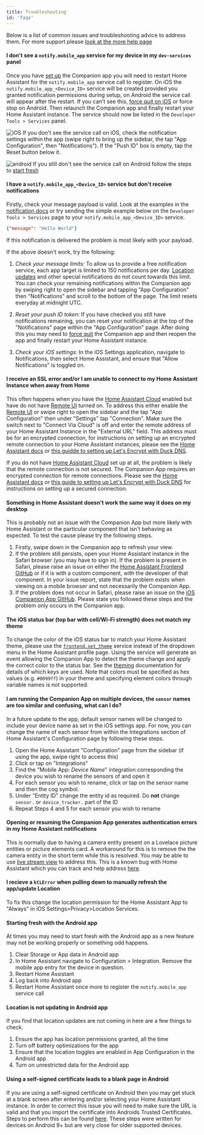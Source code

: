 ```yaml
---
title: Troubleshooting
id: 'faqs'
---
```


Below is a list of common issues and troubleshooting advice to address them. For more support please [look at the more help page](more-help.md)

#### I don't see a `notify.mobile_app` service for my device in my `dev-services` panel
Once you have [set up](/getting_started/index.md) the Companion app you will need to restart Home Assistant for the `notify.mobile_app` service call to register. On iOS the `notify.mobile_app_<Device_ID>` service will be created provided you granted notification permissions during setup, on Android the service call will appear after the restart. If you can't see this, [force quit on iOS](https://support.apple.com/HT201330) or force stop on Android. Then relaunch the Companion app and finally restart your Home Assistant instance. The service should now be listed in the `Developer Tools > Services` panel.

![iOS](/assets/apple.svg) If you don't see the service call on iOS, check the notification settings within the app (swipe right to bring up the sidebar, the tap "App Configuration", then "Notifications"). If the "Push ID" box is empty, tap the Reset button below it.

![android](/assets/android.svg) If you still don't see the service call on Android follow the steps to [start fresh](#starting-fresh-with-the-android-app)

#### I have a `notify.mobile_app_<Device_ID>` service but don't receive notifications
Firstly, check your message payload is valid. Look at the examples in the [notification docs](../notifications/basic.md) or try sending the simple example below on the `Developer Tools > Services` page to your `notify.mobile_app_<Device_ID>` service.
```JSON
{"message": "Hello World"}
```

If this notification is delivered the problem is most likely with your payload.

If the above doesn't work, try the following:

1.  _Check your message limits:_ To allow us to provide a free notification service, each app target is limited to 150 notifications per day. [Location updates](../notifications/location.md) and other special notifications do not count towards this limit. You can check your remaining notifications within the Companion app by swiping right to open the sidebar and tapping "App Configuration" then "Notifications" and scroll to the bottom of the page. The limit resets everyday at midnight UTC.

2.  _Reset your push ID token:_ If you have checked you still have notifications remaining, you can reset your notification at the top of the "Notifications" page within the "App Configuration" page. After doing this you may need to [force quit](https://support.apple.com/HT201330) the Companion app and then reopen the app and finally restart your Home Assistant instance.

3.  _Check your iOS settings:_ In the iOS Settings application, navigate to Notifications, then select Home Assistant, and ensure that "Allow Notifications" is toggled on.

#### I receive an SSL error and/or I am unable to connect to my Home Assistant Instance when away from Home
This often happens when you have the [Home Assistant Cloud](https://www.home-assistant.io/cloud/) enabled but have do not have [Remote UI](https://www.nabucasa.com/config/remote/) turned on. To address this either enable the [Remote UI](https://www.nabucasa.com/config/remote/) or swipe right to open the sidebar and the tap "App Configuration" then under "Settings" tap "Connection". Make sure the switch next to "Connect Via Cloud" is off and enter the remote address of your Home Assistant Instance in the "External URL" field. This address must be for an encrypted connection, for instructions on setting up an encrypted remote connection to your Home Assistant instances, please see the [Home Assistant docs](https://www.home-assistant.io/docs/configuration/remote/) or [this guidde to setting up Let's Encrypt with Duck DNS](https://www.home-assistant.io/docs/ecosystem/certificates/lets_encrypt/).

If you do not have [Home Assistant Cloud](https://www.home-assistant.io/cloud/) set up at all, the problem is likely that the remote connection is not secured. The Companion App requires an encrypted connection for remote connections. Please see the [Home Assistant docs](https://www.home-assistant.io/docs/configuration/remote/) or [this guide to setting up Let's Encrypt with Duck DNS](https://www.home-assistant.io/docs/ecosystem/certificates/lets_encrypt/) for instructions on setting up a secured connection.

#### Something in Home Assistant doesn't work the same way it does on my desktop
This is probably not an issue with the Companion App but more likely with Home Assistant or the particular component that isn't behaving as expected. To test the cause please try the following steps.

1.  Firstly, swipe down in the Companion app to refresh your view.
2.  If the problem still persists, open your Home Assistant instance in the Safari browser (you may have to sign in). If the problem is present in Safari, please raise an issue on either the [Home Assistant Frontend GitHub](https://github.com/home-assistant/home-assistant-polymer/issues) or if it is with a custom component, with the developer of that component. In your issue report, state that the problem exists when viewing on a mobile browser and not necessarily the Companion App.
3.  If the problem does not occur in Safari, please raise an issue on the [iOS Companion App GitHub](https://github.com/home-assistant/home-assistant-iOS/issues). Please state you followed these steps and the problem only occurs in the Companion app.

#### The iOS status bar (top bar with cell/Wi-Fi strength) does not match my theme
To change the color of the iOS status bar to match your Home Assistant theme, please use the [`frontend.set_theme`](https://www.home-assistant.io/components/frontend/#theme-automation) service instead of the dropdown menu in the Home Assistant profile page. Using the service will generate an event allowing the Companion App to detect the theme change and apply the correct color to the status bar. See the [theming](../integrations/theming.md) documentation for details of which keys are used. Note that colors must be specified as hex values (e.g. `#0099ff`) in your theme and specifying element colors through variable names is not supported.

#### I am running the Companion App on multiple devices, the `sensor` names are too similar and confusing, what can I do?
In a future update to the app, default sensor names will be changed to include your device name as set in the iOS settings app. For now, you can change the name of each sensor from within the Integrations section of Home Assistant's Configuration page by following these steps.

1.  Open the Home Assistant "Configuration" page from the sidebar (if using the app, swipe right to access this)
2.  Click or tap on "Integrations"
3.  Find the "Mobile App: _Device Name_" integration corresponding the device you wish to rename the sensors of and open it
4.  For each sensor you wish to rename, click or tap on the sensor name and then the cog symbol.
5.  Under "Entity ID" change the entity id as required. Do **not** change `sensor.` or `device_tracker.` part of the ID
6.  Repeat Steps 4 and 5 for each sensor you wish to rename


#### Opening or resuming the Companion App generates authentication errors in my Home Assistant notifications
This is normally due to having a camera entity present on a Lovelace picture entities or picture elements card. A workaround for this is to remove the the camera entity in the short term while this is resolved. You may be able to use [live stream view](https://github.com/home-assistant/home-assistant/issues/23055) to address this. This is a known bug with Home Assistant which you can track and help address [here](https://github.com/home-assistant/home-assistant/issues/23055).

#### I recieve a `kCLError` when pulling down to manually refresh the app/update Location
To fix this change the location permission for the Home Assistant App to "Always" in iOS Settings>Privacy>Location Services.

#### Starting fresh with the Android app
At times you may need to start fresh with the Android app as a new feature may not be working properly or something odd happens.

1.  Clear Storage or App data in Android app
2.  In Home Assistant navigate to Configuration > Integration.  Remove the mobile app entry for the device in question.
3.  Restart Home Assistant
4.  Log back into Android app
5.  Restart Home Assistant once more to register the `notify.mobile_app` service call

#### Location is not updating in Android app
If you find that location updates are not coming in here are a few things to check.

1.  Ensure the app has location permissions granted, all the time
2.  Turn off battery optimizations for the app
3.  Ensure that the location toggles are enabled in App Configuration in the Android app
4.  Turn on unrestricted data for the Android app

#### Using a self-signed certificate leads to a blank page in Android
If you are using a self-signed certificate on Android then you may get stuck at a blank screen after entering and/or selecting your Home Assistant instance. In order to correct this issue you will need to make sure the URL is valid and that you import the certificate into Androids Trusted Certificates. Steps to perform this can be found [here](https://support.google.com/nexus/answer/2844832?hl=en). These steps were written for devices on Android 9+ but are very close for older supported devices.
